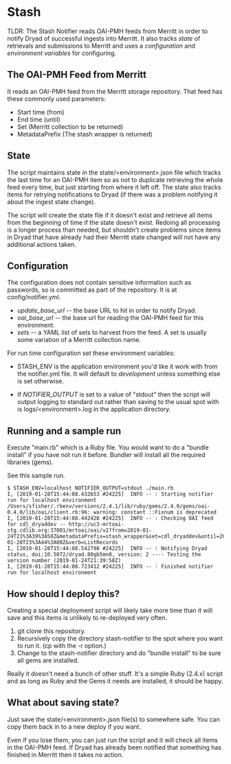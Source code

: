 # Stash

TLDR: The Stash Notifier reads OAI-PMH feeds from Merritt in order to
notify Dryad of successful ingests into Merritt. It also tracks *state*
of retrievals and submissions to Merritt and uses a *configuration* and
*environment variables* for configuring.

## The OAI-PMH Feed from Merritt

It reads an OAI-PMH feed from the Merritt storage repository.  That feed
has these commonly used parameters:

- Start time (from)
- End time (until)
- Set (Merritt collection to be returned)
- MetadataPrefix (The stash wrapper is returned)

## State

The script maintains state in the state/\<environment\>.json file which
tracks the last time for an OAI-PMH item so as not to duplicate retrieving
the whole feed every time, but just starting from where it left off.
The state also tracks items for retrying notifications to Dryad (if there
was a problem notifying it about the ingest state change).

The script will create the state file if it doesn't exist and retrieve
all items from the beginning of time if the state doesn't exist.  Redoing
all processing is a longer process than needed, but shouldn't create problems
since items in Dryad that have already had their Merritt state changed
will not have any additional actions taken.

## Configuration

The configuration does not contain sensitive information such as passwords,
so is committed as part of the repository. It is at config/notifier.yml.

- *update\_base\_url* -- the base URL to hit in order to notify Dryad.
- *oai\_base\_url* -- the base url for reading the OAI-PMH feed for this
environment.
- *sets* -- a YAML list of sets to harvest from the feed.  A set is
usually some variation of a Merritt collection name.

For run time configuration set these environment variables:

- STASH\_ENV is the application environment you'd like it work with from
the notifier.yml file.  It will default to *development* unless something
else is set otherwise.

- If *NOTIFIER\_OUTPUT* is set to a value of "stdout" then the script
will output logging to standard out rather than saving to the usual spot
with is logs/\<environment\>.log in the application directory.


## Running and a sample run

Execute "main.rb" which is a Ruby file.  You would want to do a "bundle install" if you have
not run it before.  Bundler will install all the required libraries (gems).

See this sample run.

```
$ STASH_ENV=localhost NOTIFIER_OUTPUT=stdout ./main.rb
I, [2019-01-28T15:44:08.432653 #24225]  INFO -- : Starting notifier run for localhost environment
/Users/sfisher/.rbenv/versions/2.4.1/lib/ruby/gems/2.4.0/gems/oai-0.4.0/lib/oai/client.rb:96: warning: constant ::Fixnum is deprecated
I, [2019-01-28T15:44:08.442428 #24225]  INFO -- : Checking OAI feed for cdl_dryaddev -- http://uc3-mrtoai-stg.cdlib.org:37001/mrtoai/oai/v2?from=2019-01-24T21%3A39%3A58Z&metadataPrefix=stash_wrapper&set=cdl_dryaddev&until=2019-01-28T23%3A44%3A08Z&verb=ListRecords
I, [2019-01-28T15:44:08.542798 #24225]  INFO -- : Notifying Dryad status, doi:10.5072/dryad.80gb5mn0, version: 2 ---- Testing the version number (2019-01-24T21:39:58Z)
I, [2019-01-28T15:44:08.723412 #24225]  INFO -- : Finished notifier run for localhost environment
```

## How should I deploy this?

Creating a special deployment script will likely take more time than it
will save and this items is unlikely to re-deployed very often.

1. git clone this repository.
2. Recursively copy the directory stash-notifier to the spot where you
want to run it.  (cp with the -r option.)
3. Change to the stash-notifier directory and do "bundle install" to be sure all gems
are installed.

Really it doesn't need a bunch of other stuff.  It's a simple Ruby (2.4.x)
script and as long as Ruby and the Gems it needs are installed, it should be happy.

## What about saving state?

Just save the state/\<environment\>.json fiie(s) to somewhere safe.  You
can copy them back in to a new deploy if you want.

Even if you lose them, you can just run the script and it will check all
items in the OAI-PMH feed.  If Dryad has already been notified that something
has finished in Merritt then it takes no action.